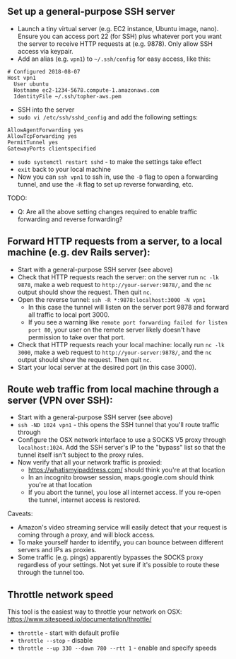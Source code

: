
## Set up a general-purpose SSH server

- Launch a tiny virtual server (e.g. EC2 instance, Ubuntu image, nano). Ensure you can access port 22 (for SSH) plus whatever port you want the server to receive HTTP requests at (e.g. 9878). Only allow SSH access via keypair.
- Add an alias (e.g. `vpn1`) to `~/.ssh/config` for easy access, like this:

```
# Configured 2018-08-07
Host vpn1
  User ubuntu
  Hostname ec2-1234-5678.compute-1.amazonaws.com
  IdentityFile ~/.ssh/topher-aws.pem
```

- SSH into the server
- `sudo vi /etc/ssh/sshd_config` and add the following settings:

```
AllowAgentForwarding yes
AllowTcpForwarding yes
PermitTunnel yes
GatewayPorts clientspecified
```

- `sudo systemctl restart sshd` - to make the settings take effect
- `exit` back to your local machine
- Now you can `ssh vpn1` to ssh in, use the `-D` flag to open a forwarding tunnel, and use the `-R` flag to set up reverse forwarding, etc.

TODO:
* Q: Are all the above setting changes required to enable traffic forwarding and reverse forwarding?


## Forward HTTP requests from a server, to a local machine (e.g. dev Rails server):

- Start with a general-purpose SSH server (see above)
- Check that HTTP requests reach the server: on the server run `nc -lk 9878`, make a web request to `http://your-server:9878/`, and the `nc` output should show the request. Then quit `nc`.
- Open the reverse tunnel: `ssh -R *:9878:localhost:3000 -N vpn1`
  - In this case the tunnel will listen on the server port 9878 and forward all traffic to local port 3000.
  - If you see a warning like `remote port forwarding failed for listen port 80`, your user on the remote server likely doesn't have permission to take over that port.
- Check that HTTP requests reach your local machine: locally run `nc -lk 3000`, make a web request to `http://your-server:9878/`, and the `nc` output should show the request. Then quit `nc`.
- Start your local server at the desired port (in this case 3000).


## Route web traffic from local machine through a server (VPN over SSH):

- Start with a general-purpose SSH server (see above)
- `ssh -ND 1024 vpn1` - this opens the SSH tunnel that you'll route traffic through
- Configure the OSX network interface to use a SOCKS V5 proxy through `localhost:1024`. Add the SSH server's IP to the "bypass" list so that the tunnel itself isn't subject to the proxy rules.
- Now verify that all your network traffic is proxied:
  - https://whatismyipaddress.com/ should think you're at that location
  - In an incognito browser session, maps.google.com should think you're at that location
  - If you abort the tunnel, you lose all internet access. If you re-open the tunnel, internet access is restored.

Caveats:

- Amazon's video streaming service will easily detect that your request is coming through a proxy, and will block access.
- To make yourself harder to identify, you can bounce between different servers and IPs as proxies.
- Some traffic (e.g. pings) apparently bypasses the SOCKS proxy regardless of your settings. Not yet sure if it's possible to route these through the tunnel too.


## Throttle network speed

This tool is the easiest way to throttle your network on OSX: https://www.sitespeed.io/documentation/throttle/

- `throttle` - start with default profile
- `throttle --stop` - disable
- `throttle --up 330 --down 780 --rtt 1` - enable and specify speeds
